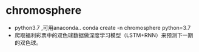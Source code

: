 # chromosphere
- python3.7  ,可用anaconda..  conda create -n chromosphere python=3.7
- 爬取福利彩票中的双色球数据做深度学习模型（LSTM+RNN）来预测下一期的双色球。
